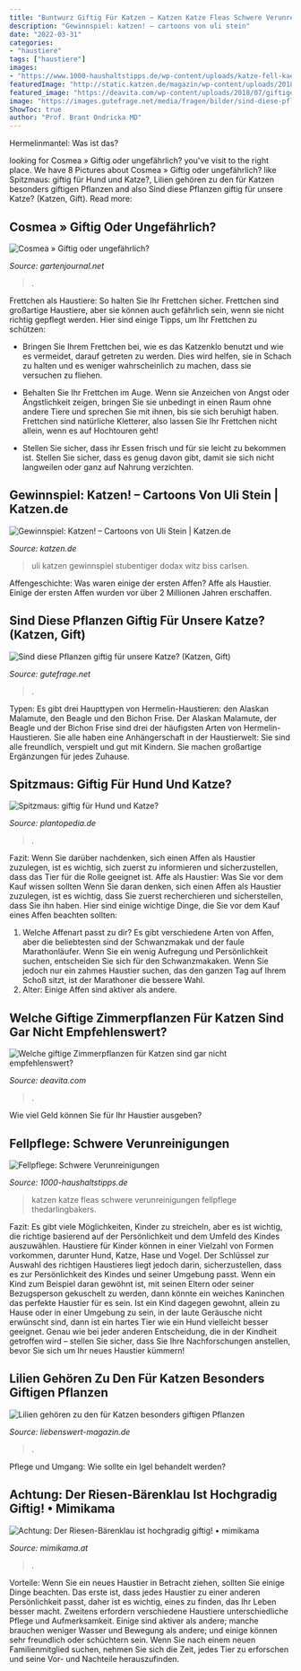 ```yaml
---
title: "Buntwurz Giftig Für Katzen ~ Katzen Katze Fleas Schwere Verunreinigungen Fellpflege Thedarlingbakers"
description: "Gewinnspiel: katzen! – cartoons von uli stein"
date: "2022-03-31"
categories:
- "haustiere"
tags: ["haustiere"]
images:
- "https://www.1000-haushaltstipps.de/wp-content/uploads/katze-fell-kaemmen.jpg"
featuredImage: "http://static.katzen.de/magazin/wp-content/uploads/2018/09/cover_uli-stein_katzen.jpg"
featured_image: "https://deavita.com/wp-content/uploads/2018/07/giftige-zimmerpflanzen-für-katzen-giftpflanzen-topfpflanzen-auf-dem-schrank-köstliches-fensterblatt.jpg"
image: "https://images.gutefrage.net/media/fragen/bilder/sind-diese-pflanzen-giftig-fuer-unsere-katze/0_original.jpg?v=1313740446000"
ShowToc: true
author: "Prof. Brant Ondricka MD"
---
```



Hermelinmantel: Was ist das?

	

		
looking for Cosmea » Giftig oder ungefährlich? you've visit to the right place. We have 8 Pictures about Cosmea » Giftig oder ungefährlich? like Spitzmaus: giftig für Hund und Katze?, Lilien gehören zu den für Katzen besonders giftigen Pflanzen and also Sind diese Pflanzen giftig für unsere Katze? (Katzen, Gift). Read more:
		
    
## Cosmea » Giftig Oder Ungefährlich?

<img loading=lazy src="https://www.gartenjournal.net/wp-content/uploads/Cosmea-giftig.jpg" onerror="this.onerror=null;this.src='https://tse1.mm.bing.net/th?id=OIP.OwAmKfg623EqtQJ3xHWOqwHaFL&amp;pid=15.1';" alt="Cosmea » Giftig oder ungefährlich?">

_Source: gartenjournal.net_

>. 

	

Frettchen als Haustiere: So halten Sie Ihr Frettchen sicher.
Frettchen sind großartige Haustiere, aber sie können auch gefährlich sein, wenn sie nicht richtig gepflegt werden. Hier sind einige Tipps, um Ihr Frettchen zu schützen:
- Bringen Sie Ihrem Frettchen bei, wie es das Katzenklo benutzt und wie es vermeidet, darauf getreten zu werden. Dies wird helfen, sie in Schach zu halten und es weniger wahrscheinlich zu machen, dass sie versuchen zu fliehen.

- Behalten Sie Ihr Frettchen im Auge. Wenn sie Anzeichen von Angst oder Ängstlichkeit zeigen, bringen Sie sie unbedingt in einen Raum ohne andere Tiere und sprechen Sie mit ihnen, bis sie sich beruhigt haben. Frettchen sind natürliche Kletterer, also lassen Sie Ihr Frettchen nicht allein, wenn es auf Hochtouren geht!

- Stellen Sie sicher, dass ihr Essen frisch und für sie leicht zu bekommen ist. Stellen Sie sicher, dass es genug davon gibt, damit sie sich nicht langweilen oder ganz auf Nahrung verzichten.

    
## Gewinnspiel: Katzen! – Cartoons Von Uli Stein | Katzen.de

<img loading=lazy src="http://static.katzen.de/magazin/wp-content/uploads/2018/09/cover_uli-stein_katzen.jpg" onerror="this.onerror=null;this.src='https://tse1.mm.bing.net/th?id=OIP.wM3Ln0BzKu_4PcoHqCmDYwHaIN&amp;pid=15.1';" alt="Gewinnspiel: Katzen! – Cartoons von Uli Stein | Katzen.de">

_Source: katzen.de_

>uli katzen gewinnspiel stubentiger dodax witz biss carlsen. 

	

Affengeschichte: Was waren einige der ersten Affen?
Affe als Haustier. Einige der ersten Affen wurden vor über 2 Millionen Jahren erschaffen.

    
## Sind Diese Pflanzen Giftig Für Unsere Katze? (Katzen, Gift)

<img loading=lazy src="https://images.gutefrage.net/media/fragen/bilder/sind-diese-pflanzen-giftig-fuer-unsere-katze/0_original.jpg?v=1313740446000" onerror="this.onerror=null;this.src='https://tse1.mm.bing.net/th?id=OIP.N3ClLveGD7bVBDokrG2pOQHaJ4&amp;pid=15.1';" alt="Sind diese Pflanzen giftig für unsere Katze? (Katzen, Gift)">

_Source: gutefrage.net_

>. 

	

Typen: Es gibt drei Haupttypen von Hermelin-Haustieren: den Alaskan Malamute, den Beagle und den Bichon Frise.
Der Alaskan Malamute, der Beagle und der Bichon Frise sind drei der häufigsten Arten von Hermelin-Haustieren. Sie alle haben eine Anhängerschaft in der Haustierwelt: Sie sind alle freundlich, verspielt und gut mit Kindern. Sie machen großartige Ergänzungen für jedes Zuhause.

    
## Spitzmaus: Giftig Für Hund Und Katze?

<img loading=lazy src="https://www.plantopedia.de/wp-content/uploads/2021/07/Zwergspitzmaus-Sorex-minutus_canva-768x512.jpg" onerror="this.onerror=null;this.src='https://tse3.mm.bing.net/th?id=OIP.EpVbv6L8H39FOPm5UaB9GQHaE8&amp;pid=15.1';" alt="Spitzmaus: giftig für Hund und Katze?">

_Source: plantopedia.de_

>. 

	

Fazit: Wenn Sie darüber nachdenken, sich einen Affen als Haustier zuzulegen, ist es wichtig, sich zuerst zu informieren und sicherzustellen, dass das Tier für die Rolle geeignet ist.
Affe als Haustier: Was Sie vor dem Kauf wissen sollten
Wenn Sie daran denken, sich einen Affen als Haustier zuzulegen, ist es wichtig, dass Sie zuerst recherchieren und sicherstellen, dass Sie ihn haben. Hier sind einige wichtige Dinge, die Sie vor dem Kauf eines Affen beachten sollten:
 1) Welche Affenart passt zu dir? Es gibt verschiedene Arten von Affen, aber die beliebtesten sind der Schwanzmakak und der faule Marathonläufer. Wenn Sie ein wenig Aufregung und Persönlichkeit suchen, entscheiden Sie sich für den Schwanzmakaken. Wenn Sie jedoch nur ein zahmes Haustier suchen, das den ganzen Tag auf Ihrem Schoß sitzt, ist der Marathoner die bessere Wahl.
2) Alter: Einige Affen sind aktiver als andere.

    
## Welche Giftige Zimmerpflanzen Für Katzen Sind Gar Nicht Empfehlenswert?

<img loading=lazy src="https://deavita.com/wp-content/uploads/2018/07/giftige-zimmerpflanzen-für-katzen-giftpflanzen-topfpflanzen-auf-dem-schrank-köstliches-fensterblatt.jpg" onerror="this.onerror=null;this.src='https://tse2.mm.bing.net/th?id=OIP.0wKy1u34wOVbktNk7Coh-AHaF3&amp;pid=15.1';" alt="Welche giftige Zimmerpflanzen für Katzen sind gar nicht empfehlenswert?">

_Source: deavita.com_

>. 

	

Wie viel Geld können Sie für Ihr Haustier ausgeben?

    
## Fellpflege: Schwere Verunreinigungen

<img loading=lazy src="https://www.1000-haushaltstipps.de/wp-content/uploads/katze-fell-kaemmen.jpg" onerror="this.onerror=null;this.src='https://tse1.mm.bing.net/th?id=OIP.ALipxj7K0audeGv7l5APNwHaE7&amp;pid=15.1';" alt="Fellpflege: Schwere Verunreinigungen">

_Source: 1000-haushaltstipps.de_

>katzen katze fleas schwere verunreinigungen fellpflege thedarlingbakers. 

	

Fazit: Es gibt viele Möglichkeiten, Kinder zu streicheln, aber es ist wichtig, die richtige basierend auf der Persönlichkeit und dem Umfeld des Kindes auszuwählen.
Haustiere für Kinder können in einer Vielzahl von Formen vorkommen, darunter Hund, Katze, Hase und Vogel. Der Schlüssel zur Auswahl des richtigen Haustieres liegt jedoch darin, sicherzustellen, dass es zur Persönlichkeit des Kindes und seiner Umgebung passt. Wenn ein Kind zum Beispiel daran gewöhnt ist, mit seinen Eltern oder seiner Bezugsperson gekuschelt zu werden, dann könnte ein weiches Kaninchen das perfekte Haustier für es sein. Ist ein Kind dagegen gewohnt, allein zu Hause oder in einer Umgebung zu sein, in der laute Geräusche nicht erwünscht sind, dann ist ein hartes Tier wie ein Hund vielleicht besser geeignet. Genau wie bei jeder anderen Entscheidung, die in der Kindheit getroffen wird – stellen Sie sicher, dass Sie Ihre Nachforschungen anstellen, bevor Sie sich um Ihr neues Haustier kümmern!

    
## Lilien Gehören Zu Den Für Katzen Besonders Giftigen Pflanzen

<img loading=lazy src="https://images.liebenswert-magazin.de/lilien-giftig-katzen,id=34cfaa97,b=liebenswert,w=940,rm=sk.jpeg" onerror="this.onerror=null;this.src='https://tse2.mm.bing.net/th?id=OIP.1yoqmP2Q-Z_VGJmCILPI3AHaE6&amp;pid=15.1';" alt="Lilien gehören zu den für Katzen besonders giftigen Pflanzen">

_Source: liebenswert-magazin.de_

>. 

	

Pflege und Umgang: Wie sollte ein Igel behandelt werden?

    
## Achtung: Der Riesen-Bärenklau Ist Hochgradig Giftig! • Mimikama

<img loading=lazy src="https://www.mimikama.at/wp-content/uploads/2017/05/image_thumb-22.png" onerror="this.onerror=null;this.src='https://tse1.mm.bing.net/th?id=OIP.pMRFlX7KZjHMOIjOCYHWlQHaIm&amp;pid=15.1';" alt="Achtung: Der Riesen-Bärenklau ist hochgradig giftig! • mimikama">

_Source: mimikama.at_

>. 

	

Vorteile:
Wenn Sie ein neues Haustier in Betracht ziehen, sollten Sie einige Dinge beachten. Das erste ist, dass jedes Haustier zu einer anderen Persönlichkeit passt, daher ist es wichtig, eines zu finden, das Ihr Leben besser macht. Zweitens erfordern verschiedene Haustiere unterschiedliche Pflege und Aufmerksamkeit. Einige sind aktiver als andere; manche brauchen weniger Wasser und Bewegung als andere; und einige können sehr freundlich oder schüchtern sein. Wenn Sie nach einem neuen Familienmitglied suchen, nehmen Sie sich die Zeit, jedes Tier zu erforschen und seine Vor- und Nachteile herauszufinden.

